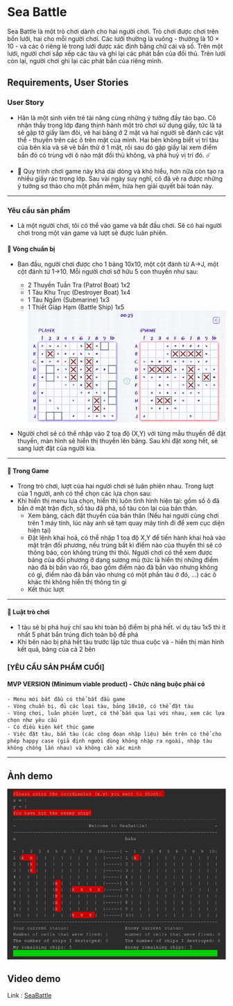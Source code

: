 # Sea Battle

Sea Battle là một trò chơi dành cho hai người chơi. Trò chơi được chơi trên bốn lưới, hai cho mỗi người chơi. Các lưới thường là vuông - thường là 10 × 10 - và các ô riêng lẻ trong lưới được xác định bằng chữ cái và số. Trên một lưới, người chơi sắp xếp các tàu và ghi lại các phát bắn của đối thủ. Trên lưới còn lại, người chơi ghi lại các phát bắn của riêng mình.


## Requirements, User Stories

### User Story 
- Hân là một sinh viên trẻ tài năng cùng những ý tưởng đầy táo bạo. Cô nhận thấy trong lớp đang thịnh hành một trò chơi sử dụng giấy, tức là ta sẽ gập tờ giấy làm đôi, vẽ hai bảng ở 2 mặt và hai người sẽ đánh các vật thể - thuyền trên các ô trên mặt của mình. Hai bên không biết vị trí tàu của bên kia và sẽ vẽ bắn thử ở 1 mặt, rồi sau đó gập giấy lại xem điểm bắn đó có trùng với ô nào mặt đối thủ không, và phá huỷ vị trí đó. ☄️

- 👾 Quy trình chơi game này khá dài dòng và khó hiểu, hơn nữa còn tạo ra nhiều giấy rác trong lớp. Sau vài ngày suy nghĩ, cô đã vẽ ra được những ý tưởng sơ thảo cho một phần mềm, hứa hẹn giải quyết bài toán này.


---
### Yêu cầu sản phẩm
- Là một người chơi, tôi có thể vào game và bắt đầu chơi. Sẽ có hai người chơi trong một ván game và lượt sẽ được luân phiên.

#### 📝 Vòng chuẩn bị
- Ban đầu, người chơi được cho 1 bảng 10x10, một cột đánh từ A->J, một cột đánh từ 1->10. Mỗi người chơi sở hữu 5 con thuyền như sau:
    - 2 Thuyền Tuần Tra (Patrol Boat) 1x2
    - 1 Tàu Khu Trục (Destroyer Boat) 1x4
    - 1 Tàu Ngầm (Submarine) 1x3
    - 1 Thiết Giáp Hạm (Battle Ship) 1x5
![Alt text](image.png)

- Người chơi sẽ có thể nhập vào 2 toạ độ (X,Y) với từng mẫu thuyền để đặt thuyền, màn hình sẽ hiển thị thuyền lên bảng. Sau khi đặt xong hết, sẽ sang lượt đặt của người kia.

---
#### 📝 Trong Game
- Trong trò chơi, lượt của hai người chơi sẽ luân phiên nhau. Trong lượt của 1 người, anh có thể chọn các lựa chọn sau:
- Khi hiển thị menu lựa chọn, hiển thị luôn tình hình hiện tại: gồm số ô đã bắn ở mặt trận địch, số tàu đã phá, số tàu còn lại của bản thân.
    - Xem bảng, cách đặt thuyền của bản thân (Nếu hai người cùng chơi trên 1 máy tính, lúc này anh sẽ tạm quay máy tính đi để xem cục diện hiện tại)
    - Đặt lệnh khai hoả, có thể nhập 1 toạ độ X,Y để tiến hành khai hoả vào mặt trận đối phương, nếu trúng bất kì điểm nào của thuyền thì sẽ có thông báo, còn không trúng thì thôi. Người chơi có thể xem được bảng của đối phương ở dạng sương mù (tức là hiển thị những điểm nào đã bị bắn vào rồi, bao gồm điểm nào đã bắn vào nhưng không có gì, điểm nào đã bắn vào nhưng có một phần tàu ở đó, ...) các ô khác thì không hiển thị thông tin gì
    - Kết thúc lượt

---
#### 📝 Luật trò chơi
- 1 tàu sẽ bị phá huỷ chỉ sau khi toàn bộ điểm bị phá hết. ví dụ tàu 1x5 thì ít nhất 5 phát bắn trúng đích toàn bộ để phá
- Khi bên nào bị phá hết tàu trước lập tức thua cuộc và - hiển thị màn hình kết quả, bảng của cả 2 bên

### [YÊU CẦU SẢN PHẨM CUỐI]
#### MVP VERSION (Minimum viable product) - Chức năng buộc phải có


    - Menu mới bắt đầu có thể bắt đầu game
    - Vòng chuẩn bị, đủ các loại tàu, bảng 10x10, có thể đặt tàu
    - Vòng chơi, luân phiên lượt, có thể bắn qua lại với nhau, xem các lựa chọn như yêu cầu
    - Có điều kiện kết thúc game
    - Việc đặt tàu, bắn tàu (các công đoạn nhập liệu) bên trên có thể cho phép happy case (giả định người dùng không nhập ra ngoài, nhập tàu không chồng lấn nhau) và không cần xác minh
---

## Ảnh demo
![Alt text](<Screenshot 2023-12-04 161812.png>)

## Video demo
Link : [SeaBattle](https://drive.google.com/drive/folders/1O6hWz2GQAluWvoAK1B48xQUL-xmL6wSQ)

